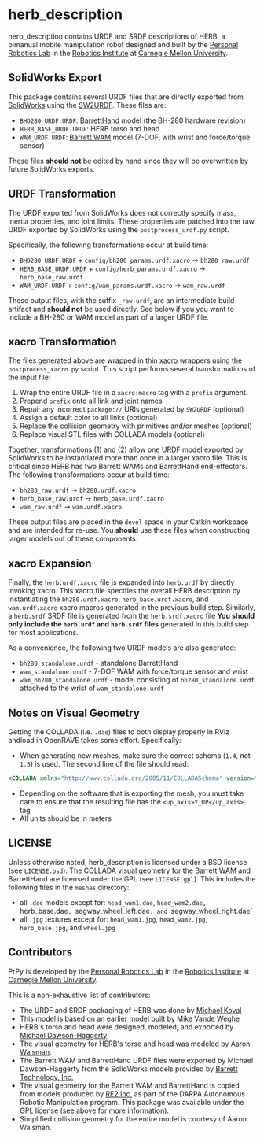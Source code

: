 # herb_description

herb_description contains URDF and SRDF descriptions of HERB, a bimanual mobile
manipulation robot designed and built by the
[Personal Robotics Lab](https://personalrobotics.ri.cmu.edu) in the
[Robotics Institute](https://www.ri.cmu.edu) at
[Carnegie Mellon University](http://www.cmu.edu).


## SolidWorks Export

This package contains several URDF files that are directly exported from
[SolidWorks](http://www.solidworks.com) using the
[SW2URDF](http://wiki.ros.org/sw_urdf_exporter). These files are:

- `BHD280_URDF.URDF`:
  [BarrettHand](http://www.barrett.com/robot/products-hand.htm) model (the
  BH-280 hardware revision)
- `HERB_BASE_URDF.URDF`: HERB torso and head
- `WAM_URDF.URDF`: [Barrett WAM](http://www.barrett.com/robot/products-arm.htm)
  model (7-DOF, with wrist and force/torque sensor)

These files **should not** be
edited by hand since they will be overwritten by future SolidWorks exports.


## URDF Transformation

The URDF exported from SolidWorks does not correctly specify mass, inertia
properties, and joint limits. These properties are patched into the raw
URDF exported by SolidWorks using the `postprocess_urdf.py` script.

Specifically, the following transformations occur at build time:

- `BHD280_URDF.URDF` + `config/bh280_params.urdf.xacro` -> `bh280_raw.urdf`
- `HERB_BASE_URDF.URDF` + `config/herb_params.urdf.xacro` -> `herb_base_raw.urdf`
- `WAM_URDF.URDF` + `config/wam_params.urdf.xacro` -> `wam_raw.urdf`

These output files, with the suffix `_raw.urdf`, are an intermediate build
artifact and **should not** be used directly. See below if you you want to
include a BH-280 or WAM model as part of a larger URDF file.


## xacro Transformation 

The files generated above are wrapped in thin
[xacro](http://wiki.ros.org/xacro) wrappers using the `postprocess_xacro.py`
script. This script performs several transformations of the input file:

1. Wrap the entire URDF file in a `xacro:macro` tag with a `prefix` argument.
2. Prepend `prefix` onto all link and joint names
3. Repair any incorrect `package://` URIs generated by `SW2URDF` (optional)
4. Assign a default color to all links (optional)
5. Replace the collision geometry with primitives and/or meshes (optional)
6. Replace visual STL files with COLLADA models (optional)

Together, transformations (1) and (2) allow one URDF model exported by
SolidWorks to be instantiated more than once in a larger xacro file. This is
critical since HERB has two Barrett WAMs and BarrettHand end-effectors. The
following transformations occur at build time:

- `bh280_raw.urdf` ->  `bh280.urdf.xacro`
- `herb_base_raw.urdf` -> `herb_base.urdf.xacro`
- `wam_raw.urdf` ->  `wam.urdf.xacro`.

These output files are placed in the `devel` space in your Catkin workspace and
are intended for re-use. You **should** use these files when constructing
larger models out of these components.


## xacro Expansion

Finally, the `herb.urdf.xacro` file is expanded into `herb.urdf` by directly
invoking xacro. This xacro file specifies the overall HERB description by
instantiating the `bh280.urdf.xacro`, `herb_base.urdf.xacro`, and
`wam.urdf.xacro` xacro macros generated in the previous build step. Similarly,
a `herb.srdf` SRDF file is generated from the `herb.srdf.xacro` file **You
should only include the `herb.urdf` and `herb.srdf` files** generated in this
build step for most applications.

As a convenience, the following two URDF models are also generated:

- `bh280_standalone.urdf` - standalone BarrettHand 
- `wam_standalone.urdf` - 7-DOF WAM with force/torque sensor and wrist
- `wam_bh280_standalone.urdf` - model consisting of `bh280_standalone.urdf`
  attached to the wrist of `wam_standalone.urdf`


## Notes on Visual Geometry

Getting the COLLADA (i.e. `.dae`) files to both display properly in RViz
andload in OpenRAVE takes some effort. Specifically:

- When generating new meshes, make sure the correct schema (`1.4`, not `1.5`) is
  used. The second line of the file should read:
```xml
<COLLADA xmlns="http://www.collada.org/2005/11/COLLADASchema" version="1.4.0">
```
- Depending on the software that is exporting the mesh, you must take care to
  ensure that the resulting file has the `<up_axis>Y_UP</up_axis>` tag
- All units should be in meters


## LICENSE

Unless otherwise noted, herb_description is licensed under a BSD license (see
`LICENSE.bsd`). The COLLADA visual geometry for the Barrett WAM and BarrettHand
are licensed under the GPL (see `LICENSE.gpl`). This includes the following
files in the `meshes` directory:

- all `.dae` models except for: `head_wam1.dae`, `head_wam2.dae,
  `herb_base.dae`, `segway_wheel_left.dae`, and `segway_wheel_right.dae`
- all `.jpg` textures except for: `head_wam1.jpg`, `head_wam2.jpg`,
  `herb_base.jpg`, and `wheel.jpg`


## Contributors

PrPy is developed by the [Personal Robotics
Lab](https://personalrobotics.ri.cmu.edu) in the [Robotics
Institute](https://www.ri.cmu.edu) at [Carnegie Mellon
University](http://www.cmu.edu).

This is a non-exhaustive list of contributors:

- The URDF and SRDF packaging of HERB was done by [Michael
  Koval](https://github.com/mkoval)
- This model is based on an earlier model built by [Mike Vande
  Weghe](https://github.com/vandeweg)
- HERB's torso and head were designed, modeled, and exported by [Michael
  Dawson-Haggerty](https://github.com/mikedh)
- The visual geometry for HERB's torso and head was modeled by [Aaron
  Walsman](https://github.com/aaronwalsman).
- The Barrett WAM and BarrettHand URDF files were exported by Michael
  Dawson-Haggerty from the SolidWorks models provided by
  [Barrett Technology, Inc.](http://www.barrett.com/)
- The visual geometry for the Barrett WAM and BarrettHand is copied from models
  produced by [RE2 Inc.](http://www.resquared.com) as part of the DARPA
  Autonomous Robotic Manipulation program. This package was available under the
  GPL license (see above for more information).
- Simplified collision geometry for the entire model is courtesy of Aaron
  Walsman.

